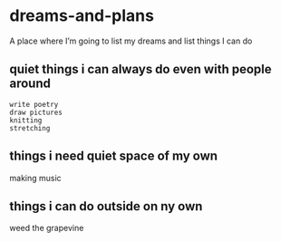 # dreams-and-plans
A place where I’m going to list my dreams and list things I can do

## quiet things i can always do even with people around
    write poetry 
    draw pictures
    knitting
    stretching 

## things i need quiet space of my own
making music 

## things i can do outside on ny own
weed the grapevine